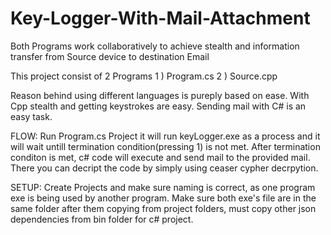 # Key-Logger-With-Mail-Attachment
Both Programs work collaboratively to achieve stealth and information transfer from Source device to destination Email

This project consist of 2 Programs 
1 ) Program.cs
2 ) Source.cpp

Reason behind using different languages is pureply based on ease. 
With Cpp stealth and getting keystrokes are easy.
Sending mail with C# is an easy task.

FLOW:
Run Program.cs Project it will run keyLogger.exe as a process and it will wait untill termination condition(pressing 1) is not met.
After termination conditon is met, c# code will execute and send mail to the provided mail. There you can decript the code by simply using ceaser cypher decrpytion.

SETUP:
Create Projects and make sure naming is correct, as one program exe is being used by another program. Make sure both exe's file are in the same folder after them copying from project folders, must copy other json dependencies from bin folder for c# project.

